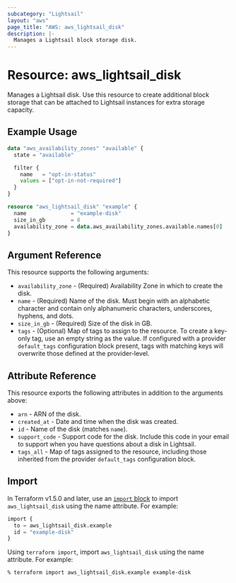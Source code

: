 ```yaml
---
subcategory: "Lightsail"
layout: "aws"
page_title: "AWS: aws_lightsail_disk"
description: |-
  Manages a Lightsail block storage disk.
---
```


# Resource: aws_lightsail_disk

Manages a Lightsail disk. Use this resource to create additional block storage that can be attached to Lightsail instances for extra storage capacity.

## Example Usage

```terraform
data "aws_availability_zones" "available" {
  state = "available"

  filter {
    name   = "opt-in-status"
    values = ["opt-in-not-required"]
  }
}

resource "aws_lightsail_disk" "example" {
  name              = "example-disk"
  size_in_gb        = 8
  availability_zone = data.aws_availability_zones.available.names[0]
}
```

## Argument Reference

This resource supports the following arguments:

* `availability_zone` - (Required) Availability Zone in which to create the disk.
* `name` - (Required) Name of the disk. Must begin with an alphabetic character and contain only alphanumeric characters, underscores, hyphens, and dots.
* `size_in_gb` - (Required) Size of the disk in GB.
* `tags` - (Optional) Map of tags to assign to the resource. To create a key-only tag, use an empty string as the value. If configured with a provider `default_tags` configuration block present, tags with matching keys will overwrite those defined at the provider-level.

## Attribute Reference

This resource exports the following attributes in addition to the arguments above:

* `arn` - ARN of the disk.
* `created_at` - Date and time when the disk was created.
* `id` - Name of the disk (matches `name`).
* `support_code` - Support code for the disk. Include this code in your email to support when you have questions about a disk in Lightsail.
* `tags_all` - Map of tags assigned to the resource, including those inherited from the provider `default_tags` configuration block.

## Import

In Terraform v1.5.0 and later, use an [`import` block](https://developer.hashicorp.com/terraform/language/import) to import `aws_lightsail_disk` using the name attribute. For example:

```terraform
import {
  to = aws_lightsail_disk.example
  id = "example-disk"
}
```

Using `terraform import`, import `aws_lightsail_disk` using the name attribute. For example:

```console
% terraform import aws_lightsail_disk.example example-disk
```
